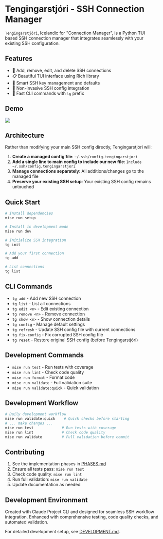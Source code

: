 # Tengingarstjóri - SSH Connection Manager

`Tengingarstjóri`, Icelandic for "Connection Manager", is a Python TUI based SSH connection manager that integrates seamlessly with your existing SSH configuration.

## Features

- 🔧 Add, remove, edit, and delete SSH connections
- 📋 Beautiful TUI interface using Rich library
- 🔑 Smart SSH key management and defaults
- 🔗 Non-invasive SSH config integration
- 🎯 Fast CLI commands with `tg` prefix

## Demo

<a href="https://asciinema.org/a/725739" target="_blank"><img src="https://asciinema.org/a/725739.svg" /></a>

## Architecture

Rather than modifying your main SSH config directly, Tengingarstjóri will:

1. **Create a managed config file**: `~/.ssh/config.tengingarstjori`
2. **Add a single line to main config to include our new file**: `Include ~/.ssh/config.tengingarstjori`
3. **Manage connections separately**: All additions/changes go to the managed file
4. **Preserve your existing SSH setup**: Your existing SSH config remains untouched

## Quick Start

```bash
# Install dependencies
mise run setup

# Install in development mode
mise run dev

# Initialize SSH integration
tg init

# Add your first connection
tg add

# List connections
tg list
```

## CLI Commands

- `tg add` - Add new SSH connection
- `tg list` - List all connections
- `tg edit <n>` - Edit existing connection
- `tg remove <n>` - Remove connection
- `tg show <n>` - Show connection details
- `tg config` - Manage default settings
- `tg refresh` - Update SSH config file with current connections
- `tg fix-config` - Fix corrupted SSH config file
- `tg reset` - Restore original SSH config (before Tengingarstjóri)

## Development Commands

- `mise run test` - Run tests with coverage
- `mise run lint` - Check code quality
- `mise run format` - Format code
- `mise run validate` - Full validation suite
- `mise run validate:quick` - Quick validation


## Development Workflow

```bash
# Daily development workflow
mise run validate:quick    # Quick checks before starting
# ... make changes ...
mise run test             # Run tests with coverage
mise run lint             # Check code quality
mise run validate         # Full validation before commit
```

## Contributing

1. See the implementation phases in [PHASES.md](PHASES.md)
2. Ensure all tests pass: `mise run test`
3. Check code quality: `mise run lint`
4. Run full validation: `mise run validate`
5. Update documentation as needed

## Development Environment

Created with Claude Project CLI and designed for seamless SSH workflow integration. Enhanced with comprehensive testing, code quality checks, and automated validation.

For detailed development setup, see [DEVELOPMENT.md](DEVELOPMENT.md).
